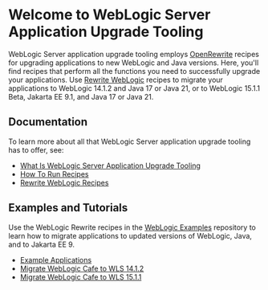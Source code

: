 # Welcome to WebLogic Server Application Upgrade Tooling

WebLogic Server application upgrade tooling employs [OpenRewrite](https://github.com/openrewrite/rewrite) recipes for upgrading applications to new WebLogic and Java versions. Here, you'll find recipes that perform all the functions you need to successfully upgrade your applications. Use [Rewrite WebLogic](https://github.com/oracle/rewrite-recipes/blob/main/rewrite-weblogic/README.md) recipes to migrate your applications to WebLogic 14.1.2 and Java 17 or Java 21, or to WebLogic 15.1.1 Beta, Jakarta EE 9.1, and Java 17 or Java 21.

## Documentation

To learn more about all that WebLogic Server application upgrade tooling has to offer, see:

- [What Is WebLogic Server Application Upgrade Tooling](./concepts/index.md)
- [How To Run Recipes](./procedures/index.md)
- [Rewrite WebLogic Recipes](./recipes/index.md)


## Examples and Tutorials

Use the WebLogic Rewrite recipes in the [WebLogic Examples](https://github.com/oracle-samples/weblogic-examples) repository to learn how to migrate applications to updated versions of WebLogic, Java, and to Jakarta EE 9.

- [Example Applications](https://github.com/oracle-samples/weblogic-examples/blob/main/README.md)
- [Migrate WebLogic Cafe to WLS 14.1.2](https://github.com/oracle-samples/weblogic-examples/blob/main/tutorials/migrate/weblogic-cafe-14.1.2/README.md)
- [Migrate WebLogic Cafe to WLS 15.1.1](https://github.com/oracle-samples/weblogic-examples/blob/main/tutorials/migrate/weblogic-cafe-15.1.1/README.md)
